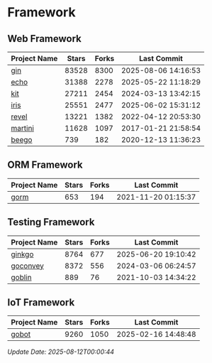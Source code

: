 # Framework

## Web Framework
| Project Name | Stars | Forks | Last Commit |
| ------------ | ----- | ----- | ----------- |
| [gin](https://github.com/gin-gonic/gin) | 83528 | 8300 | 2025-08-06 14:16:53 |
| [echo](https://github.com/labstack/echo) | 31388 | 2278 | 2025-05-22 11:18:29 |
| [kit](https://github.com/go-kit/kit) | 27211 | 2454 | 2024-03-13 13:42:15 |
| [iris](https://github.com/kataras/iris) | 25551 | 2477 | 2025-06-02 15:31:12 |
| [revel](https://github.com/revel/revel) | 13221 | 1382 | 2022-04-12 20:53:30 |
| [martini](https://github.com/go-martini/martini) | 11628 | 1097 | 2017-01-21 21:58:54 |
| [beego](https://github.com/astaxie/beego) | 739 | 182 | 2020-12-13 11:36:23 |

## ORM Framework
| Project Name | Stars | Forks | Last Commit |
| ------------ | ----- | ----- | ----------- |
| [gorm](https://github.com/jinzhu/gorm) | 653 | 194 | 2021-11-20 01:15:37 |

## Testing Framework
| Project Name | Stars | Forks | Last Commit |
| ------------ | ----- | ----- | ----------- |
| [ginkgo](https://github.com/onsi/ginkgo) | 8764 | 677 | 2025-06-20 19:10:42 |
| [goconvey](https://github.com/smartystreets/goconvey) | 8372 | 556 | 2024-03-06 06:24:57 |
| [goblin](https://github.com/franela/goblin) | 889 | 76 | 2021-10-03 14:34:22 |

## IoT Framework
| Project Name | Stars | Forks | Last Commit |
| ------------ | ----- | ----- | ----------- |
| [gobot](https://github.com/hybridgroup/gobot) | 9260 | 1050 | 2025-02-16 14:48:48 |

*Update Date: 2025-08-12T00:00:44*